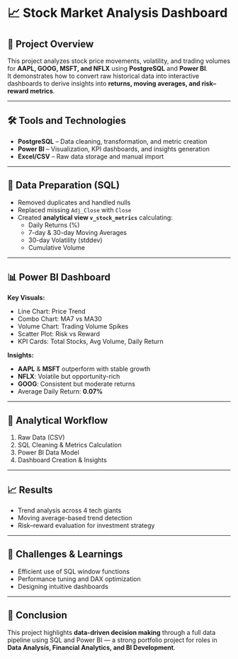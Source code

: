 # 📈 Stock Market Analysis Dashboard

## 🧭 Project Overview
This project analyzes stock price movements, volatility, and trading volumes for **AAPL, GOOG, MSFT, and NFLX** using **PostgreSQL** and **Power BI**.  
It demonstrates how to convert raw historical data into interactive dashboards to derive insights into **returns, moving averages, and risk–reward metrics**.

---

## 🛠 Tools and Technologies
- **PostgreSQL** – Data cleaning, transformation, and metric creation  
- **Power BI** – Visualization, KPI dashboards, and insights generation  
- **Excel/CSV** – Raw data storage and manual import  

---

## 🧮 Data Preparation (SQL)
- Removed duplicates and handled nulls  
- Replaced missing `Adj_Close` with `Close`  
- Created **analytical view `v_stock_metrics`** calculating:
  - Daily Returns (%)
  - 7-day & 30-day Moving Averages
  - 30-day Volatility (stddev)
  - Cumulative Volume  

---

## 📊 Power BI Dashboard
**Key Visuals:**
- Line Chart: Price Trend  
- Combo Chart: MA7 vs MA30  
- Volume Chart: Trading Volume Spikes  
- Scatter Plot: Risk vs Reward  
- KPI Cards: Total Stocks, Avg Volume, Daily Return  

**Insights:**
- **AAPL** & **MSFT** outperform with stable growth  
- **NFLX**: Volatile but opportunity-rich  
- **GOOG**: Consistent but moderate returns  
- Average Daily Return: **0.07%**

---

## 🔁 Analytical Workflow
1. Raw Data (CSV)  
2. SQL Cleaning & Metrics Calculation  
3. Power BI Data Model  
4. Dashboard Creation & Insights  

---

## 📈 Results
- Trend analysis across 4 tech giants  
- Moving average-based trend detection  
- Risk–reward evaluation for investment strategy  

---

## 🚀 Challenges & Learnings
- Efficient use of SQL window functions  
- Performance tuning and DAX optimization  
- Designing intuitive dashboards  

---

## 🏁 Conclusion
This project highlights **data-driven decision making** through a full data pipeline using SQL and Power BI — a strong portfolio project for roles in **Data Analysis, Financial Analytics, and BI Development**.
